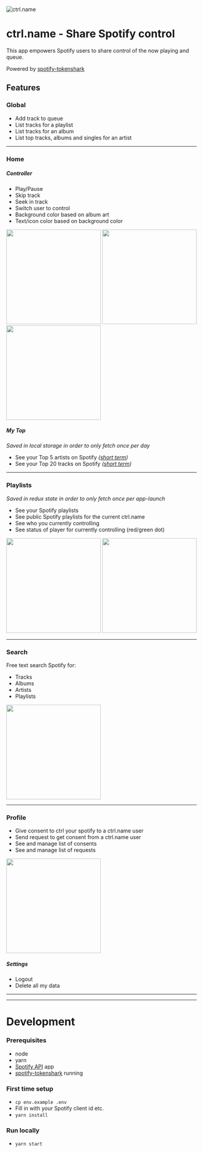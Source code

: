 ![ctrl.name](/public/share_img.jpg?raw=true "ctrl.name")
# ctrl.name - Share Spotify control
This app empowers Spotify users to share control of the now playing and queue.

Powered by [spotify-tokenshark](https://github.com/oskaremilsson/spotify-tokenshark)


## Features

### Global
* Add track to queue
* List tracks for a playlist
* List tracks for an album
* List top tracks, albums and singles for an artist

---

### Home
##### Controller
* Play/Pause
* Skip track
* Seek in track
* Switch user to control
* Background color based on album art
* Text/icon color based on background color

<img src="/public/screenshots/home.jpg?raw=true" width="250"> <img src="/public/screenshots/home_switch_ctrl.jpg?raw=true" width="250"> <img src="/public/screenshots/home_currentMe.jpg?raw=true" width="250">

##### My Top
_Saved in local storage in order to only fetch once per day_
* See your Top 5 artists on Spotify _([short term](https://developer.spotify.com/documentation/web-api/reference-beta/#category-personalization))_
* See your Top 20 tracks on Spotify _([short term](https://developer.spotify.com/documentation/web-api/reference-beta/#category-personalization))_
---
### Playlists
_Saved in redux state in order to only fetch once per app-launch_
* See your Spotify playlists
* See public Spotify playlists for the current ctrl.name
* See who you currently controlling
* See status of player for currently controlling (red/green dot)

<img src="/public/screenshots/playlists.jpg?raw=true" width="250"> <img src="/public/screenshots/playlist_queued.jpg?raw=true" width="250">

---
### Search
Free text search Spotify for:
* Tracks
* Albums
* Artists
* Playlists

<img src="/public/screenshots/search.jpg?raw=true" width="250">

---
### Profile
* Give consent to ctrl your spotify to a ctrl.name user
* Send request to get consent from a ctrl.name user
* See and manage list of consents
* See and manage list of requests

<img src="/public/screenshots/profile.jpg?raw=true" width="250">

##### Settings
* Logout
* Delete all my data

---
---

# Development

### Prerequisites
* node
* yarn
* [Spotify API](https://developer.spotify.com/) app
* [spotify-tokenshark](https://github.com/oskaremilsson/spotify-tokenshark) running

### First time setup
* `cp env.example .env`
* Fill in with your Spotify client id etc.
* `yarn install`

### Run locally
* `yarn start`

